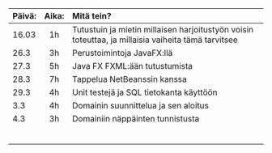 
| Päivä: | Aika: | Mitä tein? |
| :---         |     :---:      | :--- |
| 16.03             |  1h           |  Tutustuin ja mietin millaisen harjoitustyön voisin toteuttaa, ja millaisia vaiheita tämä tarvitsee  |       
| 26.3             |  3h           | Perustoimintoja JavaFX:llä            |
| 27.3              |   5h          |  Java FX FXML:ään tutustumista             |
| 28.3              |  7h           |  Tappelua NetBeanssin kanssa              |
| 29.3              |  4h           |  Unit testejä ja SQL tietokanta käyttöön          |
| 3.3               |   4h          |  Domainin suunnittelua ja sen aloitus              |
| 4.3               |   3h          |  Domainiin näppäinten tunnistusta              |
|                |             |                |
|                |             |                |
|                |             |                |
|                |             |                |
|                |             |                |
|                |             |                |

